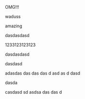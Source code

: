 OMG!!!

waduss

amazing 

dasdasdasd

1233123123123

dasdasdasd

dasdasd

adasdas das das das d asd as d dasd

dasda


casdasd
sd
asdsa
das
das
d
